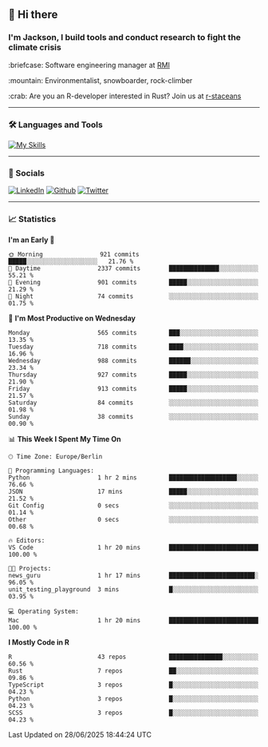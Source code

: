 ## :wave: Hi there
### I'm Jackson, I build tools and conduct research to fight the climate crisis
<p> :briefcase: Software engineering manager at <a href="https://rmi.org/" alt="RMI">RMI</a></p>
<p> :mountain: Environmentalist, snowboarder, rock-climber</p>
<p> :crab: Are you an R-developer interested in Rust? Join us at <a href="https://github.com/r-staceans" alt="r-staceans">r-staceans</a></p>

---

### :hammer_and_wrench: Languages and Tools

[![My Skills](https://skillicons.dev/icons?i=r,python,rust,docker,svelte,js,neovim,azure,postgresql,kubernetes,html,css&perline=6&theme=dark)](https://skillicons.dev)

---

### :iphone: Socials

[![LinkedIn](https://skillicons.dev/icons?i=linkedin&theme=dark)](https://www.linkedin.com/in/jackson-hoffart/) 
[![Github](https://skillicons.dev/icons?i=github&theme=dark)](https://github.com/jdhoffa) 
[![Twitter](https://skillicons.dev/icons?i=twitter&theme=dark)](https://twitter.com/jdhoffart) 

---

### :chart_with_upwards_trend: Statistics

 
<!--START_SECTION:waka-->
**I'm an Early 🐤** 

```text
🌞 Morning                921 commits         █████░░░░░░░░░░░░░░░░░░░░   21.76 % 
🌆 Daytime                2337 commits        ██████████████░░░░░░░░░░░   55.21 % 
🌃 Evening                901 commits         █████░░░░░░░░░░░░░░░░░░░░   21.29 % 
🌙 Night                  74 commits          ░░░░░░░░░░░░░░░░░░░░░░░░░   01.75 % 
```
📅 **I'm Most Productive on Wednesday** 

```text
Monday                   565 commits         ███░░░░░░░░░░░░░░░░░░░░░░   13.35 % 
Tuesday                  718 commits         ████░░░░░░░░░░░░░░░░░░░░░   16.96 % 
Wednesday                988 commits         ██████░░░░░░░░░░░░░░░░░░░   23.34 % 
Thursday                 927 commits         █████░░░░░░░░░░░░░░░░░░░░   21.90 % 
Friday                   913 commits         █████░░░░░░░░░░░░░░░░░░░░   21.57 % 
Saturday                 84 commits          ░░░░░░░░░░░░░░░░░░░░░░░░░   01.98 % 
Sunday                   38 commits          ░░░░░░░░░░░░░░░░░░░░░░░░░   00.90 % 
```


📊 **This Week I Spent My Time On** 

```text
🕑︎ Time Zone: Europe/Berlin

💬 Programming Languages: 
Python                   1 hr 2 mins         ███████████████████░░░░░░   76.66 % 
JSON                     17 mins             █████░░░░░░░░░░░░░░░░░░░░   21.52 % 
Git Config               0 secs              ░░░░░░░░░░░░░░░░░░░░░░░░░   01.14 % 
Other                    0 secs              ░░░░░░░░░░░░░░░░░░░░░░░░░   00.68 % 

🔥 Editors: 
VS Code                  1 hr 20 mins        █████████████████████████   100.00 % 

🐱‍💻 Projects: 
news_guru                1 hr 17 mins        ████████████████████████░   96.05 % 
unit_testing_playground  3 mins              █░░░░░░░░░░░░░░░░░░░░░░░░   03.95 % 

💻 Operating System: 
Mac                      1 hr 20 mins        █████████████████████████   100.00 % 
```

**I Mostly Code in R** 

```text
R                        43 repos            ███████████████░░░░░░░░░░   60.56 % 
Rust                     7 repos             ██░░░░░░░░░░░░░░░░░░░░░░░   09.86 % 
TypeScript               3 repos             █░░░░░░░░░░░░░░░░░░░░░░░░   04.23 % 
Python                   3 repos             █░░░░░░░░░░░░░░░░░░░░░░░░   04.23 % 
SCSS                     3 repos             █░░░░░░░░░░░░░░░░░░░░░░░░   04.23 % 
```




 Last Updated on 28/06/2025 18:44:24 UTC
<!--END_SECTION:waka-->

